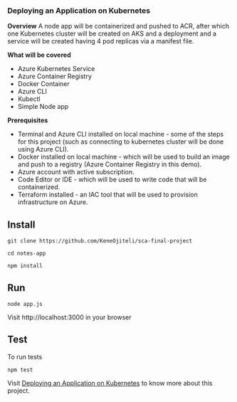 ### Deploying an Application on Kubernetes

**Overview**
A node app will be containerized and pushed to ACR, after which one Kubernetes cluster will be created on AKS and a deployment and a service will be created having 4 pod replicas via a manifest file.


**What will be covered**

- Azure Kubernetes Service
- Azure Container Registry
- Docker Container
- Azure CLI
- Kubectl
- Simple Node app


**Prerequisites**

- Terminal and Azure CLI installed on local machine - some of the steps for this project (such as connecting to kubernetes cluster will be done using Azure CLI).
- Docker installed on local machine - which will be used to build an image and push to a registry (Azure Container Registry in this demo).
- Azure account with active subscription.
- Code Editor or IDE - which will be used to write code that will be containerized.
- Terraform installed - an IAC tool that will be used to provision infrastructure on Azure.

## Install
```
git clone https://github.com/KeneOjiteli/sca-final-project
```
```
cd notes-app
```
```
npm install
```

## Run
```
node app.js
```
Visit http://localhost:3000 in your browser

## Test
To run tests
```
npm test
```

Visit [Deploying an Application on Kubernetes](https://dev.to/keneojiteli/deploying-an-application-on-kubernetes-3c27) to know more about this project.
